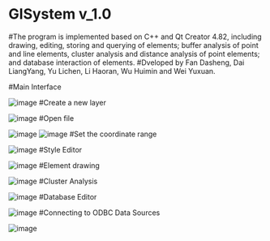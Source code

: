 # GISystem v_1.0 
#The program is implemented based on C++ and Qt Creator 4.82, including drawing, editing, storing and querying of elements; buffer analysis of point and line elements, cluster analysis and distance analysis of point elements; and database interaction of elements.
#Dveloped by Fan Dasheng, Dai LiangYang, Yu Lichen, Li Haoran, Wu Huimin and Wei Yuxuan.

#Main Interface

![image](https://user-images.githubusercontent.com/67225400/224527153-4eb7876e-18e9-411f-a814-08982215261d.png)
#Create a new layer

![image](https://user-images.githubusercontent.com/67225400/224527174-cc43c3f2-cdc1-4748-b890-152aa6c09a2b.png)
#Open file

![image](https://user-images.githubusercontent.com/67225400/224527191-a9f515c6-44f4-4931-b879-f74f0bf1ba42.png)
![image](https://user-images.githubusercontent.com/67225400/224527200-ed7f7c12-9045-48a4-a63c-545395dde56a.png)
#Set the coordinate range

![image](https://user-images.githubusercontent.com/67225400/224527213-0bf23936-ad66-4346-ab92-1ee6d943374a.png)
#Style Editor

![image](https://user-images.githubusercontent.com/67225400/224527237-62655d59-a20f-407b-ae26-bfac7d92759e.png)
#Element drawing

![image](https://user-images.githubusercontent.com/67225400/224527345-7320bcfb-403f-424a-9e4a-a8f381d51b51.png)
#Cluster Analysis

![image](https://user-images.githubusercontent.com/67225400/224527595-ec7e679b-05fc-4a61-b3b1-7807522aa80f.png)
#Database Editor

![image](https://user-images.githubusercontent.com/67225400/224527680-ef58adbc-f591-404f-939e-557d97b71976.png)
#Connecting to ODBC Data Sources

![image](https://user-images.githubusercontent.com/67225400/224527685-474c3ebb-8d17-4271-ad09-219a78d984b3.png)
